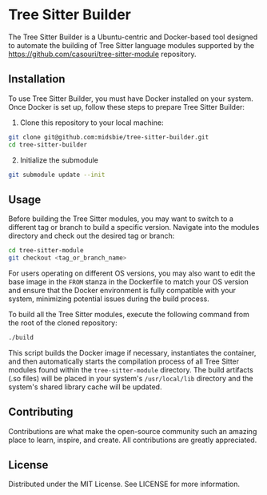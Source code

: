 # Tree Sitter Builder

The Tree Sitter Builder is a Ubuntu-centric and Docker-based tool designed to automate the building
of Tree Sitter language modules supported by the https://github.com/casouri/tree-sitter-module
repository.

## Installation

To use Tree Sitter Builder, you must have Docker installed on your system. Once Docker is set up,
follow these steps to prepare Tree Sitter Builder:

1. Clone this repository to your local machine:

```bash
git clone git@github.com:midsbie/tree-sitter-builder.git
cd tree-sitter-builder
```

2. Initialize the submodule

```bash
git submodule update --init
```

## Usage

Before building the Tree Sitter modules, you may want to switch to a different tag or branch to
build a specific version. Navigate into the modules directory and check out the desired tag or
branch:

```bash
cd tree-sitter-module
git checkout <tag_or_branch_name>
```

For users operating on different OS versions, you may also want to edit the base image in the `FROM`
stanza in the Dockerfile to match your OS version and ensure that the Docker environment is fully
compatible with your system, minimizing potential issues during the build process.

To build all the Tree Sitter modules, execute the following command from the root of the cloned
repository:

```bash
./build
```

This script builds the Docker image if necessary, instantiates the container, and then automatically
starts the compilation process of all Tree Sitter modules found within the `tree-sitter-module`
directory. The build artifacts (.so files) will be placed in your system's `/usr/local/lib`
directory and the system's shared library cache will be updated.

## Contributing

Contributions are what make the open-source community such an amazing place to learn, inspire, and
create. All contributions are greatly appreciated.

## License

Distributed under the MIT License. See LICENSE for more information.